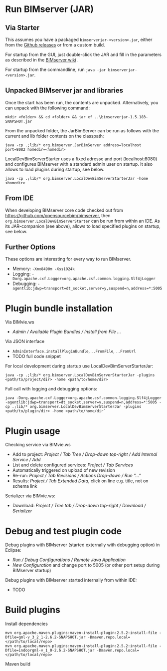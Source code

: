 Run BIMserver (JAR)
===================


Via Starter
----------------
This assumes you have a packaged `bimserverjar-<version>.jar`, either from the [Github releases](https://github.com/opensourceBIM/BIMserver/releases) or from a custom build.  

For startup from the GUI, just double-click the JAR and fill in the parameters as described in the [BIMserver wiki](https://github.com/opensourceBIM/BIMserver/wiki/JAR-Starter) .

For startup from the commandline, run `java -jar bimserverjar-<version>.jar`.


Unpacked BIMserver jar and libraries 
-----------------------
Once the start has been run, the contents are unpacked. Alternatively, you can unpack with the following command:

`mkdir <folder> && cd <folder> && jar xf ..\bimserverjar-1.5.183-SNAPSHOT.jar`

From the unpacked folder, the JarBimServer can be run as follows with the current and lib folder contents on the classpath:

~~~
java -cp .;lib/* org.bimserver.JarBimServer address=localhost port=8082 homedir=<homedir>
~~~

LocalDevBimServerStarter uses a fixed adresse and port (localhost:8080) and configures BIMserver with a standard admin user on startup. It also allows to load plugins during startup, see below.

~~~
java -cp .;lib/* org.bimserver.LocalDevBimServerStarterJar -home <homedir>
~~~


From IDE
-------------------------
When developing BIMserver core code checked out from <https://github.com/opensourcebim/bimserver>, then `org.bimserver.LocalDevBimServerStarter` can be run from within an IDE. As its JAR-companion (see above), allows to load specified plugins on startup, see below.     


Further Options
-------

These options are interesting for every way to run BIMserver.

* Memory: `-Xmx8490m -Xss1024k` 
* Logging: `-Dorg.apache.cxf.Logger=org.apache.csf.common.logging.Slf4jLogger`
* Debugging: `-agentlib:jdwp=transport=dt_socket,server=y,suspend=n,address=*:5005`



Plugin bundle installation
===================================

Via BIMvie.ws

* _Admin / Available Plugin Bundles / Install from File ..._

Via JSON interface

* `AdminInterface.installPluginBundle`, `..FromFile`, `..FromUrl`
* TODO full code snippet

For local development during startup use LocalDevBimServerStarterJar:

~~~
java -cp .;lib/* org.bimserver.LocalDevBimServerStarterJar -plugins <path/to/project/dir> -home <path/to/home/dir>
~~~

Full call with logging and debugging options:

~~~
java -Dorg.apache.cxf.Logger=org.apache.csf.common.logging.Slf4jLogger  -agentlib:jdwp=transport=dt_socket,server=y,suspend=n,address=*:5005 -cp .;lib/* org.bimserver.LocalDevBimServerStarterJar -plugins <path/to/plugin/dir> -home <path/to/home/dir`
~~~


Plugin usage
================

Checking service via BIMvie.ws

* Add to project: _Project / Tab Tree / Drop-down top-right / Add Internal Service / Add_
* List and delete configured services: _Project / Tab Services_
* Automatically triggered on upload of new revision
* Re-run: _Project / Tab Revisions / Actions Drop-down / Run "..."_
* Results: _Project / Tab Extended Data_, click on line e.g. title, not on schema link

Serializer via BIMvie.ws:

* Download: _Project / Tree tab / Drop-down top-right / Download / Serializer_


Debug and test plugin code
===================

Debug plugins with BIMserver (started externally with debugging option) in Eclipse:

* _Run / Debug Configurations / Remote Java Application_
* _New Configuration_ and change port to 5005 (or other port setup during BIMserver startup)

Debug plugins with BIMserver started internally from within IDE:

 * TODO



Build plugins
=================

Install dependencies

~~~
mvn org.apache.maven.plugins:maven-install-plugin:2.5.2:install-file -Dfile=gml-v_3_2_1-2.6.2-SNAPSHOT.jar -Dmaven.repo.local=</path/to/local/repo>
mvn org.apache.maven.plugins:maven-install-plugin:2.5.2:install-file -Dfile=indoorgml-v_1_0-2.6.2-SNAPSHOT.jar -Dmaven.repo.local=</path/to/local/repo>
~~~

Maven build


